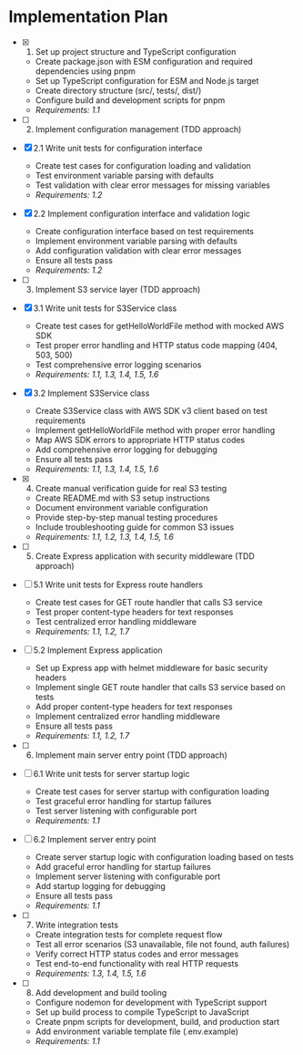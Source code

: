 # Implementation Plan

- [x] 1. Set up project structure and TypeScript configuration

  - Create package.json with ESM configuration and required dependencies using pnpm
  - Set up TypeScript configuration for ESM and Node.js target
  - Create directory structure (src/, tests/, dist/)
  - Configure build and development scripts for pnpm
  - _Requirements: 1.1_

- [ ] 2. Implement configuration management (TDD approach)
- [x] 2.1 Write unit tests for configuration interface

  - Create test cases for configuration loading and validation
  - Test environment variable parsing with defaults
  - Test validation with clear error messages for missing variables
  - _Requirements: 1.2_

- [x] 2.2 Implement configuration interface and validation logic

  - Create configuration interface based on test requirements
  - Implement environment variable parsing with defaults
  - Add configuration validation with clear error messages
  - Ensure all tests pass
  - _Requirements: 1.2_

- [ ] 3. Implement S3 service layer (TDD approach)
- [x] 3.1 Write unit tests for S3Service class

  - Create test cases for getHelloWorldFile method with mocked AWS SDK
  - Test proper error handling and HTTP status code mapping (404, 503, 500)
  - Test comprehensive error logging scenarios
  - _Requirements: 1.1, 1.3, 1.4, 1.5, 1.6_

- [x] 3.2 Implement S3Service class

  - Create S3Service class with AWS SDK v3 client based on test requirements
  - Implement getHelloWorldFile method with proper error handling
  - Map AWS SDK errors to appropriate HTTP status codes
  - Add comprehensive error logging for debugging
  - Ensure all tests pass
  - _Requirements: 1.1, 1.3, 1.4, 1.5, 1.6_

- [x] 4. Create manual verification guide for real S3 testing



  - Create README.md with S3 setup instructions
  - Document environment variable configuration
  - Provide step-by-step manual testing procedures
  - Include troubleshooting guide for common S3 issues
  - _Requirements: 1.1, 1.2, 1.3, 1.4, 1.5, 1.6_

- [ ] 5. Create Express application with security middleware (TDD approach)
- [ ] 5.1 Write unit tests for Express route handlers

  - Create test cases for GET route handler that calls S3 service
  - Test proper content-type headers for text responses
  - Test centralized error handling middleware
  - _Requirements: 1.1, 1.2, 1.7_

- [ ] 5.2 Implement Express application

  - Set up Express app with helmet middleware for basic security headers
  - Implement single GET route handler that calls S3 service based on tests
  - Add proper content-type headers for text responses
  - Implement centralized error handling middleware
  - Ensure all tests pass
  - _Requirements: 1.1, 1.2, 1.7_

- [ ] 6. Implement main server entry point (TDD approach)
- [ ] 6.1 Write unit tests for server startup logic

  - Create test cases for server startup with configuration loading
  - Test graceful error handling for startup failures
  - Test server listening with configurable port
  - _Requirements: 1.1_

- [ ] 6.2 Implement server entry point

  - Create server startup logic with configuration loading based on tests
  - Add graceful error handling for startup failures
  - Implement server listening with configurable port
  - Add startup logging for debugging
  - Ensure all tests pass
  - _Requirements: 1.1_

- [ ] 7. Write integration tests

  - Create integration tests for complete request flow
  - Test all error scenarios (S3 unavailable, file not found, auth failures)
  - Verify correct HTTP status codes and error messages
  - Test end-to-end functionality with real HTTP requests
  - _Requirements: 1.3, 1.4, 1.5, 1.6_

- [ ] 8. Add development and build tooling
  - Configure nodemon for development with TypeScript support
  - Set up build process to compile TypeScript to JavaScript
  - Create pnpm scripts for development, build, and production start
  - Add environment variable template file (.env.example)
  - _Requirements: 1.1_
